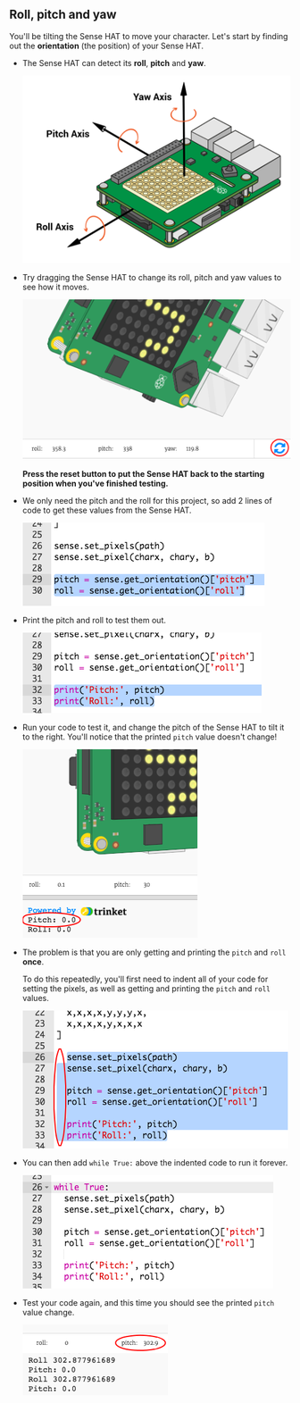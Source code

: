 ## Roll, pitch and yaw

You'll be tilting the Sense HAT to move your character. Let's start by finding out the **orientation** (the position) of your Sense HAT.

+ The Sense HAT can detect its **roll**, **pitch** and **yaw**.
    
    ![ekran görüntüsü](images/tightrope-rpy.png)

+ Try dragging the Sense HAT to change its roll, pitch and yaw values to see how it moves.
    
    ![ekran alıntısı](images/tightrope-rpy-test.png)
    
    **Press the reset button to put the Sense HAT back to the starting position when you've finished testing.**

+ We only need the pitch and the roll for this project, so add 2 lines of code to get these values from the Sense HAT.
    
    ![ekran görüntüsü](images/tightrope-roll-pitch.png)

+ Print the pitch and roll to test them out.
    
    ![ekran görüntüsü](images/tightrope-roll-pitch-print.png)

+ Run your code to test it, and change the pitch of the Sense HAT to tilt it to the right. You'll notice that the printed `pitch` value doesn't change!
    
    ![ekran görüntüsü](images/tightrope-pitch-test.png)

+ The problem is that you are only getting and printing the `pitch` and `roll` **once**.
    
    To do this repeatedly, you'll first need to indent all of your code for setting the pixels, as well as getting and printing the `pitch` and `roll` values.
    
    ![ekran görüntüsü](images/tightrope-indent.png)

+ You can then add `while True:` above the indented code to run it forever.
    
    ![ekran görüntüsü](images/tightrope-forever.png)

+ Test your code again, and this time you should see the printed `pitch` value change.
    
    ![ekran görüntüsü](images/tightrope-pitch-test-fix.png)